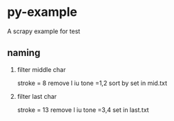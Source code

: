 # py-example
A scrapy example for test

## naming
1. filter middle char
    
    stroke = 8
    remove l iu tone =1,2
    sort by 
    set in mid.txt
    
2. filter last char
    
    stroke = 13
    remove l iu tone =3,4
    set in last.txt